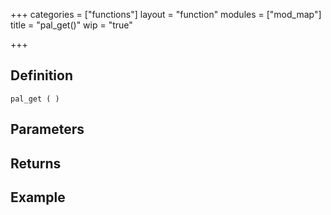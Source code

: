 +++
categories = ["functions"]
layout = "function"
modules = ["mod_map"]
title = "pal_get()"
wip = "true"

+++

## Definition

    pal_get ( )

## Parameters

## Returns

## Example

```
```
